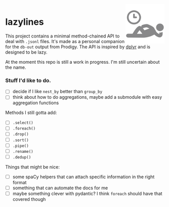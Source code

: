 <img src="icon.png" width="125" height="125" align="right" />

# lazylines 

This project contains a minimal method-chained API to deal with `.jsonl` files. 
It's made as a personal companion for the `db-out` output from Prodigy. The API
is inspired by [dplyr](https://dplyr.tidyverse.org/) and is designed to be lazy.

At the moment this repo is still a work in progress. I'm still uncertain about the name.

### Stuff I'd like to do. 

- [ ] decide if I like `nest_by` better than `group_by` 
- [ ] think about how to do aggregations, maybe add a submodule with easy aggregation functions

Methods I still gotta add:

- [ ] `.select()`
- [ ] `.foreach()`
- [ ] `.drop()`
- [ ] `.sort()`
- [ ] `.pipe()`
- [ ] `.rename()`
- [ ] `.dedup()`

Things that might be nice:

- [ ] some spaCy helpers that can attach specific information in the right format
- [ ] something that can automate the docs for me
- [ ] maybe something clever with pydantic? I think `foreach` should have that covered though
